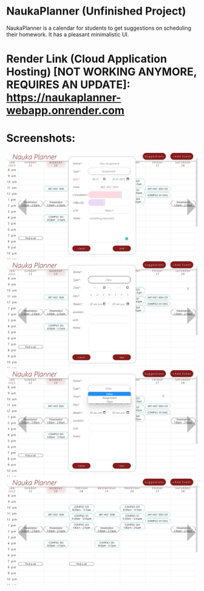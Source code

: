 # NaukaPlanner (Unfinished Project)
NaukaPlanner is a calendar for students to get suggestions on scheduling their homework. It has a pleasant minimalistic UI.
 
# Render Link (Cloud Application Hosting) [NOT WORKING ANYMORE, REQUIRES AN UPDATE]: https://naukaplanner-webapp.onrender.com

# Screenshots:
![Add Assignment](./Nauka_Planner_Screenshots/Add_Assignment.jpg)
![Add Class](./Nauka_Planner_Screenshots/Add_Class.jpg)
![Add Event Options](./Nauka_Planner_Screenshots/Add_Event_Options.jpg)
![Main Page](./Nauka_Planner_Screenshots/Main_Page.jpg)

